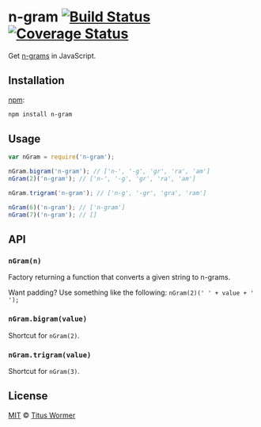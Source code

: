 # n-gram [![Build Status][travis-badge]][travis] [![Coverage Status][codecov-badge]][codecov]

Get [n-grams][wiki] in JavaScript.

## Installation

[npm][]:

```bash
npm install n-gram
```

## Usage

```js
var nGram = require('n-gram');

nGram.bigram('n-gram'); // ['n-', '-g', 'gr', 'ra', 'am']
nGram(2)('n-gram'); // ['n-', '-g', 'gr', 'ra', 'am']

nGram.trigram('n-gram'); // ['n-g', '-gr', 'gra', 'ram']

nGram(6)('n-gram'); // ['n-gram']
nGram(7)('n-gram'); // []
```

## API

### `nGram(n)`

Factory returning a function that converts a given string to n-grams.

Want padding?  Use something like the following: `nGram(2)(' ' + value + ' ');`

### `nGram.bigram(value)`

Shortcut for `nGram(2)`.

### `nGram.trigram(value)`

Shortcut for `nGram(3)`.

## License

[MIT][license] © [Titus Wormer][author]

<!-- Definitions -->

[travis-badge]: https://img.shields.io/travis/words/n-gram.svg

[travis]: https://travis-ci.org/words/n-gram

[codecov-badge]: https://img.shields.io/codecov/c/github/words/n-gram.svg

[codecov]: https://codecov.io/github/words/n-gram

[npm]: https://docs.npmjs.com/cli/install

[license]: LICENSE

[author]: http://wooorm.com

[wiki]: http://en.wikipedia.org/wiki/N-gram
